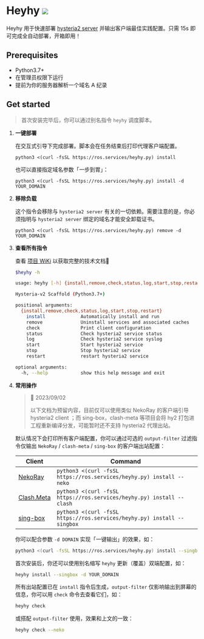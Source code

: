 # Heyhy <a href = "https://t.me/+V1rQL8WFTNxiMjRh"><img src="https://img.shields.io/static/v1?style=social&logo=telegram&label=chat&message=studio" ></a>

Heyhy 用于快速部署 [hysteria2 server](https://github.com/apernet/hysteria) 并输出客户端最佳实践配置。只需 15s 即可完成全自动部署，开箱即用！

## Prerequisites

- Python3.7+
- 在管理员权限下运行
- 提前为你的服务器解析一个域名 A 纪录

## Get started

> 首次安装完毕后，你可以通过别名指令 `heyhy` 调度脚本。

1. **一键部署**

   在交互式引导下完成部署。脚本会在任务结束后打印代理客户端配置。
   ```shell
   python3 <(curl -fsSL https://ros.services/heyhy.py) install
   ```

   也可以直接指定域名参数「一步到胃」：

   ```shell
   python3 <(curl -fsSL https://ros.services/heyhy.py) install -d YOUR_DOMAIN
   ```

2. **移除负载**

   这个指令会移除与 `hysteria2 server` 有关的一切依赖。需要注意的是，你必须指明与 `hysteria2 server` 绑定的域名才能安全卸载证书。

   ```shell
   python3 <(curl -fsSL https://ros.services/heyhy.py) remove -d YOUR_DOMAIN
   ```

3. **查看所有指令**

   查看 [项目 WiKi](https://github.com/QIN2DIM/hy2/wiki/Usage) 以获取完整的技术文档🐧

   ```bash
   $heyhy -h
   
   usage: heyhy [-h] {install,remove,check,status,log,start,stop,restart} ...
   
   Hysteria-v2 Scaffold (Python3.7+)
   
   positional arguments:
     {install,remove,check,status,log,start,stop,restart}
       install             Automatically install and run
       remove              Uninstall services and associated caches
       check               Print client configuration
       status              Check hysteria2 service status
       log                 Check hysteria2 service syslog
       start               Start hysteria2 service
       stop                Stop hysteria2 service
       restart             restart hysteria2 service
   
   optional arguments:
     -h, --help            show this help message and exit
   ```

4. **常用操作**

   > 🚧 2023/09/02
   >
   > 以下文档为预留内容，目前仅可以使用类似 NekoRay 的客户端引导 hysteria2 client ；而 sing-box，clash-meta 等项目会将 hy2 打包进工程重新编译分发，可能暂时还不支持 hysteria2 代理出站。

   默认情况下会打印所有客户端配置，你可以通过可选的 `output-filter` 过滤指令仅输出 `NekoRay` / `clash-meta` / `sing-box` 的客户端出站配置：

   | Client                                                       | Command                                                      |
   | ------------------------------------------------------------ | ------------------------------------------------------------ |
   | [NekoRay](https://matsuridayo.github.io/n-extra_core/)       | `python3 <(curl -fsSL https://ros.services/heyhy.py) install --neko` |
   | [Clash.Meta](https://wiki.metacubex.one/config/proxies/tuic/) | `python3 <(curl -fsSL https://ros.services/heyhy.py) install --clash` |
   | [sing-box](https://sing-box.sagernet.org/configuration/outbound/tuic/) | `python3 <(curl -fsSL https://ros.services/heyhy.py) install --singbox` |

   你可以配合参数 `-d DOMAIN` 实现「一键输出」的效果，如：

   ```bash
   python3 <(curl -fsSL https://ros.services/heyhy.py) install --singbox -d YOUR_DOMAIN
   ```

   首次安装后，你还可以使用别名缩写 `heyhy` 更新（覆盖）双端配置，如：

   ```bash
   heyhy install --singbox -d YOUR_DOMAIN
   ```

   所有出站配置已在 `install` 指令后生成，`output-filter` 仅影响输出到屏幕的信息，你可以用 `check` 命令去查看它们，如：

   ```bash
   heyhy check
   ```

   或搭配 `output-filter` 使用，效果和上文的一致：

   ```bash
   heyhy check --neko
   ```
